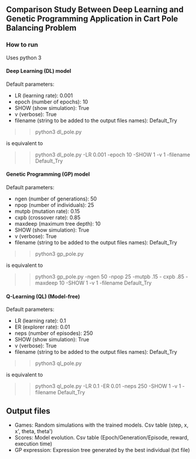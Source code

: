 ## Comparison Study Between Deep Learning and Genetic Programming Application in Cart Pole Balancing Problem

### How to run
Uses python 3

#### Deep Learning (DL) model
Default parameters:
- LR (learning rate): 0.001
- epoch (number of epochs): 10
- SHOW (show simulation): True
- v (verbose): True
- filename (string to be added to the output files names): Default_Try

>> python3 dl_pole.py

is equivalent to

>> python3 dl_pole.py -LR 0.001 -epoch 10 -SHOW 1 -v 1 -filename Default_Try

#### Genetic Programming (GP) model
Default parameters:
- ngen (number of generations): 50
- npop (number of individuals): 25
- mutpb (mutation rate): 0.15
- cxpb (crossover rate): 0.85
- maxdeep (maximum tree depth): 10
- SHOW (show simulation): True
- v (verbose): True
- filename (string to be added to the output files names): Default_Try

>> python3 gp_pole.py

is equivalent to

>> python3 gp_pole.py -ngen 50 -npop 25 -mutpb .15 - cxpb .85 - maxdeep 10 -SHOW 1 -v 1 -filename Default_Try

#### Q-Learning (QL) (Model-free)
Default parameters:
- LR (learning rate): 0.1
- ER (explorer rate): 0.01
- neps (number of episodes): 250
- SHOW (show simulation): True
- v (verbose): True
- filename (string to be added to the output files names): Default_Try

>> python3 ql_pole.py

is equivalent to

>> python3 ql_pole.py -LR 0.1 -ER 0.01 -neps 250 -SHOW 1 -v 1 -filename Default_Try

## Output files
- Games: Random simulations with the trained models. Csv table (step, x, x', theta, theta')
- Scores: Model evolution. Csv table (Epoch/Generation/Episode, reward, execution time)
- GP expression: Expression tree generated by the best individual (txt file)
